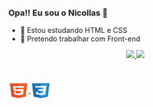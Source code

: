 ### Opa!! Eu sou o Nicollas 👋

- :telescope: Estou estudando HTML e CSS
- :seedling: Pretendo trabalhar com Front-end

<div align="center">
  <a href="https://github.com/DevNicollasV">
  <img height="180em" src="https://github-readme-stats.vercel.app/api?username=DevNicollasV&show_icons=true&theme=dark&include_all_commits=true&count_private=true"/>
  <img height="180em" src="https://github-readme-stats.vercel.app/api/top-langs/?username=DevNicollasV&layout=compact&langs_count=7&theme=dark"/>
</div>

##

<div style="display: inline_block"><br>
  <img align="center" alt="Rafa-HTML" height="30" width="40" src="https://raw.githubusercontent.com/devicons/devicon/master/icons/html5/html5-original.svg">
  <img align="center" alt="Rafa-CSS" height="30" width="40" src="https://raw.githubusercontent.com/devicons/devicon/master/icons/css3/css3-original.svg">
</div>
